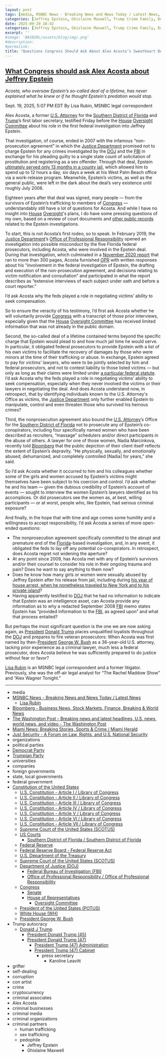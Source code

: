 ```yaml
---
layout: post
tags: [media, MSNBC News - Breaking News and News Today / Latest News, Lisa Rubin, Bloomberg - Business News Stock Markets Finance Breaking & World News, The Washington Post - Breaking news and latest headlines U.S. news world news and video - The Washington Post, Miami News –  Breaking Stories Sports & Crime / Miami Herald, Just Security - A Forum on Law Rights and U.S. National Security, organizations, political parties, Democrat Party, Trumpian Party, universities, companies, foreign governments, state local governments, federal government, Constitution of the United States, U.S. Constitution - Article I / Library of Congress, U.S. Constitution - Article II / Library of Congress, U.S. Constitution - Article III / Library of Congress, U.S. Constitution - Article IV / Library of Congress, U.S. Constitution - Article V / Library of Congress, U.S. Constitution - Article VI / Library of Congress, U.S. Constitution - Article VII / Library of Congress, Supreme Court of the United States (SCOTUS), US Courts, Southern District of Florida / Southern District of Florida, Federal Reserve, Federal Reserve Board - Federal Reserve Act, U.S. Department of the Treasury, Supreme Court of the United States (SCOTUS), Department of Justice (DOJ), Federal Bureau of Investigation (FBI), Office of Professional Responsibility / Office of Professional Responsibility, Congress, Senate, House of Representatives, Oversight Committee, President of the United States (POTUS), White House (WH), President George W. Bush, Trump autocracy, Donald J Trump, President Donald Trump (45), President Donald Trump (47), President Trump (47) Administration, President Trump (47) Cabinet, press secretary, Karoline Leavitt, grifter, self-dealing, corruption, con artist, crime, cryptocurrency, criminal associates, Alex Acosta, criminal businesses, criminal media, criminal organizations, criminal partners, human trafficking, sex trafficking, pedophile, Jeffrey Epstein, Ghislaine Maxwell]
categories: [Jeffrey Epstein, Ghislaine Maxwell, Trump Crime Family, Donald Trump]
date: 2025-09-20 16:42
categories: [Jeffrey Epstein, Ghislaine Maxwell, Trump Crime Family, Donald Trump]
excerpt: ''
#image: 'BASEURL/assets/blog/img/.png'
#description:
#permalink:
title: "Questions Congress Should Ask About Alex Acosta’s Sweetheart Desl For Jeffrey Epstein"
---
```


## [What Congress should ask Alex Acosta about Jeffrey Epstein](https://www.msnbc.com/news/news-analysis/alex-acosta-jeffrey-epstein-testimony-house-oversight-rcna232401)

*Acosta, who oversaw Epstein’s so-called deal of a lifetime, has never explained what he knew or if he thought Epstein’s predation would stop.*

Sept. 19, 2025, 5:07 PM EDT
By Lisa Rubin, MSNBC legal correspondent

Alex Acosta, a former [U.S. Attorney](https://www.justice.gov/) for the [Southern District of Florida]() and [Trump](https://www.donaldjtrump.com/)’s first labor secretary, testified Friday before the [House](https://www.house.gov/) [Oversight Committee](https://oversight.house.gov/) about his role in the first federal investigation into Jeffrey Epstein.

That investigation, of course, ended in 2007 with the infamous “non-prosecution agreement” in which the [Justice Department](https://www.justice.gov/) promised not to charge Epstein for any crimes investigated by the [DOJ](https://www.justice.gov/) and the [FBI](https:://www.fbi.gov/) in exchange for his pleading guilty to a single state count of solicitation of prostitution and registering as a sex offender. Through that deal, Epstein [ultimately served only 13 months in a county jail](https://www.miamiherald.com/news/local/article220097825.html), which allowed him to spend up to 12 hours a day, six days a week at his West Palm Beach office via a work-release program. Meanwhile, Epstein’s victims, as well as the general public, were left in the dark about the deal’s very existence until roughly July 2008.

Eighteen years after that deal was signed, many people — from the survivors of Epstein’s trafficking to members of [Congress](https://www.congress.gov/) — understandably still have a lot of questions for Acosta. And while I have no insight into [House](https://www.house.gov/) [Oversight](https://oversight.house.gov/)'s plans, I do have some pressing questions of my own, based on a review of court documents and [other public records](https://www.justsecurity.org/119137/timeline-jeffrey-epstein-ghislaine-maxwell/) related to the Epstein investigations.

To start, this is not Acosta’s first rodeo, so to speak. In February 2019, the [Justice Department](https://www.justice.gov/)’s [Office of Professional Responsibility](https://www.justice.gov/opr) opened an investigation into possible misconduct by the five Florida federal prosecutors, including Acosta, who were involved in the Epstein deal. During that investigation, which culminated in a [November 2020 report](https://www.washingtonpost.com/context/read-the-report-investigation-into-the-u-s-attorney-s-office-for-the-southern-district-of-florida-s-resolution-of-its-2006-2008-federal-criminal-investigation-of-jeffrey-epstein-and-its-interactions-with-victims-during-the-investigation/db9373e8-22f8-4712-b4a7-be844d162de0/?itid=lk_inline_manual_4) that ran to more than 300 pages, Acosta furnished [OPR](https://www.justice.gov/opr) with written responses about his “involvement in the federal investigation of Epstein, the drafting and execution of the non-prosecution agreement, and decisions relating to victim notification and consultation” and participated in what the report describes as “extensive interviews of each subject under oath and before a court reporter.”

I’d ask Acosta why the feds played a role in negotiating victims’ ability to seek compensation.

So to ensure the veracity of his testimony, I’d first ask Acosta whether he will voluntarily provide [Congress](https://www.congress.gov/) with a transcript of those prior interviews, especially given that the [House](https://www.house.gov/) [Oversight Committee](https://oversight.house.gov/) has received limited information that was not already in the public domain.

Second, the so-called deal of a lifetime contained terms beyond the specific charge that Epstein would plead to and how much jail time he would serve. In particular, it obligated federal prosecutors to provide Epstein with a list of his own victims to facilitate the recovery of damages by those who were minors at the time of their trafficking or abuse. In exchange, Epstein agreed to pay for victims’ lawyers, who were to be jointly selected by him and federal prosecutors, and not to contest liability to those listed victims — but only as long as their claims were limited under [a particular federal statute](https://www.law.cornell.edu/uscode/text/18/2255). I’d ask Acosta why the feds played a role in negotiating victims’ ability to seek compensation, especially when they never involved the victims or their lawyers in negotiating the deal. And does Acosta understand now, in retrospect, that by identifying individuals known to the U.S. Attorney's Office as victims, the [Justice Department](https://www.justice.gov/) only further enabled Epstein to manipulate, control and even threaten those who survived his heinous crimes?

Third, the nonprosecution agreement also bound the [U.S. Attorney](https://www.justice.gov/)’s Office for the [Southern District of Florida](https://www.justice.gov/usao-sdfl) not to prosecute any of Epstein’s co-conspirators, including four specifically named women who have been described as recruiters, “massage” schedulers and/or direct participants in the abuse of others. A lawyer for one of those women, Nadia Marcinkova, recently told [Bloomberg](https://www.bloomberg.com/) that the public depiction of their client itself reflects the extent of Epstein’s depravity. “He physically, sexually, and emotionally abused, dehumanized, and completely controlled [Nadia] for years,” she said.

So I’d ask Acosta whether it occurred to him and his colleagues whether some of the girls and women accused by Epstein’s victims might themselves have been subject to his coercion and control. I’d ask whether he and his team — given the dubious credibility of Epstein’s account of events — sought to interview the women Epstein’s lawyers identified as his accomplices. Or did prosecutors see the women as, at best, willing participants — or at worst, people who, like Epstein, had serious criminal exposure?

And finally, in the hope that with time and age comes some humility and a willingness to accept responsibility, I’d ask Acosta a series of more open-ended questions:

- The nonprosecution agreement specifically committed to the abrupt and premature end of the [Florida](https://www.myflorida.gov/)-based investigation, and, in any event, it obligated the feds to lay off any potential co-conspirators. In retrospect, does Acosta regret not widening the aperture?
- At any point since 2009, has Acosta met with any of Epstein’s survivors and/or their counsel to consider his role in their ongoing trauma and pain? Does he want to say anything to them now?
- Does he know how many girls or women were sexually abused by Jeffrey Epstein after his release from jail, including during [his year of house arrest, when he nonetheless traveled to New York and to his private island](https://www.youtube.com/watch?v=HQu0SgbStds)?
- Having apparently testified to [DOJ](https://www.justice.gov/) that he had no information to indicate that Epstein was an intelligence asset, can Acosta provide any information as to why a redacted September 2008 [FBI](https:://www.fbi.gov/) memo states Epstein has “provided information to the [FBI](https:://www.fbi.gov/), as agreed upon” and what that process entailed?

But perhaps the most significant question is the one we are now asking again, as [President](https://www.whitehouse.gov/) [Donald Trump](https://www.donaldjtrump.com/) places unqualified loyalists throughout the [DOJ](https://www.justice.gov/) and prepares to fire veteran prosecutors: When Acosta was first named by then-[President](https://www.whitehouse.gov/) [George W. Bush](https://georgewbush-whitehouse.archives.gov/president/) as a 36-year-old U.S. attorney, lacking prior experience as a criminal lawyer, much less a federal prosecutor, does Acosta believe he was sufficiently prepared to do justice without fear or favor?

[Lisa Rubin](https://www.msnbc.com/author/lisa-rubin-ncpn1134441)  is an MSNBC legal correspondent and a former litigator. Previously, she was the off-air legal analyst for “The Rachel Maddow Show” and “Alex Wagner Tonight.” 

----
- media
- [MSNBC News - Breaking News and News Today / Latest News](https://www.msnbc.com/)
    - [Lisa Rubin](https://www.msnbc.com/author/lisa-rubin-ncpn1134441)
- [Bloomberg - Business News, Stock Markets, Finance, Breaking & World News](https://www.bloomberg.com/)
- [The Washington Post - Breaking news and latest headlines, U.S. news, world news, and video - The Washington Post](https://www.washingtonpost.com/)
- [Miami News: Breaking Stories, Sports & Crime / Miami Herald](https://www.miamiherald.com/)
- [Just Security - A Forum on Law, Rights, and U.S. National Security](https://www.justsecurity.org/)
- organizations
- political parties
- [Democrat Party](https://www.democrats.org/)
- [Trumpian Party](https://www.gop.com/)
- universities
- companies
- foreign governments
- state, local governments 
- federal government
- [Constitution of the United States](https://constitution.congress.gov/constitution/)
    - [U.S. Constitution - Article I / Library of Congress](https://constitution.congress.gov/constitution/article-1/)
    - [U.S. Constitution - Article II / Library of Congress](https://constitution.congress.gov/constitution/article-2/)
    - [U.S. Constitution - Article III / Library of Congress](https://constitution.congress.gov/constitution/article-3/)
    - [U.S. Constitution - Article IV / Library of Congress](https://constitution.congress.gov/constitution/article-4/)
    - [U.S. Constitution - Article V / Library of Congress](https://constitution.congress.gov/constitution/article-5/)
    - [U.S. Constitution - Article VI / Library of Congress](https://constitution.congress.gov/constitution/article-6/)
    - [U.S. Constitution - Article VII / Library of Congress](https://constitution.congress.gov/constitution/article-7/)
    - [Supreme Court of the United States (SCOTUS)](https://www.supremecourt.gov/)
    - [US Courts](https://www.uscourts.gov/)
        - [Southern District of Florida / Southern District of Florida](https://www.justice.gov/usao-sdfl)
    - [Federal Reserve](https;//www.federalreserve.gov/)
    - [Federal Reserve Board - Federal Reserve Act](https://www.federalreserve.gov/aboutthefed/fract.htm)
    - [U.S. Department of the Treasury](https://home.treasury.gov/)
    - [Supreme Court of the United States (SCOTUS)](https://www.supremecourt.gov/)
    - [Department of Justice (DOJ)](https://www.justice.gov/)
        - [Federal Bureau of Investigation (FBI)](https://www.fbi.gov/)
        - [Office of Professional Responsibility / Office of Professional Responsibility](https://www.justice.gov/opr)
    - [Congress](https://www.congress.gov/)
        - [Senate](https://www.senate.gov/)
        - [House of Representatives](https://www.house.gov/)
            - [Oversight Committee](https://oversight.house.gov/)
     - [President of the United States (POTUS)](https://www.whitehouse.gov/)
    - [White House (WH)](https://www.whitehouse.gov/)
    - [President George W. Bush](https://georgewbush-whitehouse.archives.gov/president)
- Trump autocracy
    - [Donald J Trump](https://www.donaldjtrump.com/)
        - [President Donald Trump (45)](https://trumpwhitehouse.archives.gov/)
        - [President Donald Trump (47)](https://www.whitehouse.gov/administration/donald-j-trump/)
            - [President Trump (47) Administration](https://www.whitehouse.gov/administration/)
            - [President Trump (47) Cabinet](https://www.whitehouse.gov/administration/the-cabinet/)
                - press secretary
                    - Karoline Leavitt
- grifter
- self-dealing
- corruption
- con artist
- crime
- cryptocurrency
- criminal associates
- Alex Acosta 
- criminal businesses
- criminal media
- criminal organizations
- criminal partners
    - human trafficking 
    - sex trafficking 
    - pedophile 
        - Jeffrey Epstein 
        - Ghislaine Maxwell
